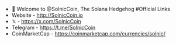- 👋 Welcome to @SolnicCoin, The Solana Hedgehog
#Official Links
- Website - http://SolnicCoin.io
- 𝕏 - https://x.com/SolnicCoin
- Telegram - https://t.me/SolnicCoin
- CoinMarketCap - https://coinmarketcap.com/currencies/solnic/
<!---
SolnicCoin/SolnicCoin is a ✨ special ✨ repository because its `README.md` (this file) appears on your GitHub profile.
You can click the Preview link to take a look at your changes.
--->
